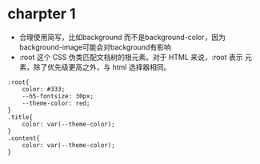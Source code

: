 # charpter 1
* 合理使用简写，比如background 而不是background-color，因为background-image可能会对background有影响
* :root 这个 CSS 伪类匹配文档树的根元素。对于 HTML 来说，:root 表示 <html> 元素，除了优先级更高之外，与 html 选择器相同。
```
:root{
    color: #333;
    --h5-fontsize: 30px;
    --theme-color: red;
}
.title{
    color: var(--theme-color);
}
.content{
    color: var(--theme-color);
}
```

